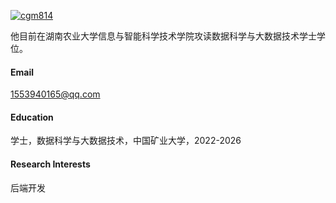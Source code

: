 

[![cgm814](https://img.shields.io/badge/cgm814-github-blue?logo=github)](https://github.com/cgm814)

他目前在湖南农业大学信息与智能科学技术学院攻读数据科学与大数据技术学士学位。

#### Email
1553940165@qq.com

#### Education
学士，数据科学与大数据技术，中国矿业大学，2022-2026

#### Research Interests
后端开发

